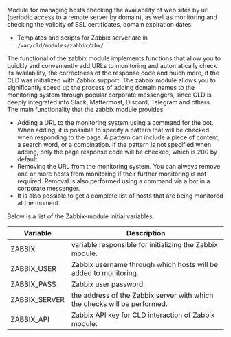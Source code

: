Module for managing hosts checking the availability of web sites by url (periodic access to a remote server by domain), as well as monitoring and checking the validity of SSL certificates, domain expiration dates.
- Templates and scripts for Zabbix server are in `/var/cld/modules/zabbix/zbx/`

The functional of the zabbix module implements functions that allow you to quickly and conveniently add URLs to monitoring and automatically check its availability, the correctness of the response code and much more, if the CLD was initialized with Zabbix support. The zabbix module allows you to significantly speed up the process of adding domain names to the monitoring system through popular corporate messengers, since CLD is deeply integrated into Slack, Mattermost, Discord, Telegram and others.
The main functionality that the zabbix module provides:
- Adding a URL to the monitoring system using a command for the bot. When adding, it is possible to specify a pattern that will be checked when responding to the page. A pattern can include a piece of content, a search word, or a combination. If the pattern is not specified when adding, only the page response code will be checked, which is 200 by default.
- Removing the URL from the monitoring system. You can always remove one or more hosts from monitoring if their further monitoring is not required. Removal is also performed using a command via a bot in a corporate messenger.
- It is also possible to get a complete list of hosts that are being monitored at the moment.

Below is a list of the Zabbix-module initial variables.

| Variable | Description |
| ------ | ----------- |
| ZABBIX | variable responsible for initializing the Zabbix module. |
| ZABBIX_USER | Zabbix username through which hosts will be added to monitoring. |
| ZABBIX_PASS | Zabbix user password. |
| ZABBIX_SERVER | the address of the Zabbix server with which the checks will be performed. |
| ZABBIX_API | Zabbix API key for CLD interaction of Zabbix module. |
